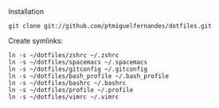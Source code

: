 Installation

    git clone git://github.com/ptmiguelfernandes/dotfiles.git

Create symlinks:

    ln -s ~/dotfiles/zshrc ~/.zshrc
    ln -s ~/dotfiles/spacemacs ~/.spacemacs
    ln -s ~/dotfiles/gitconfig ~/.gitconfig
    ln -s ~/dotfiles/bash_profile ~/.bash_profile
    ln -s ~/dotfiles/bashrc ~/.bashrc
    ln -s ~/dotfiles/profile ~/.profile
    ln -s ~/dotfiles/vimrc ~/.vimrc
